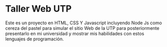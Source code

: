 # Taller Web UTP
Este es un proyecto en HTML, CSS Y Javascript incluyendo Node Js como cereza del pastel para simular el sitio Web de la UTP para posteriormente presentarlo en mi universidad y mostrar mis habilidades con estos lenguajes de programación.
